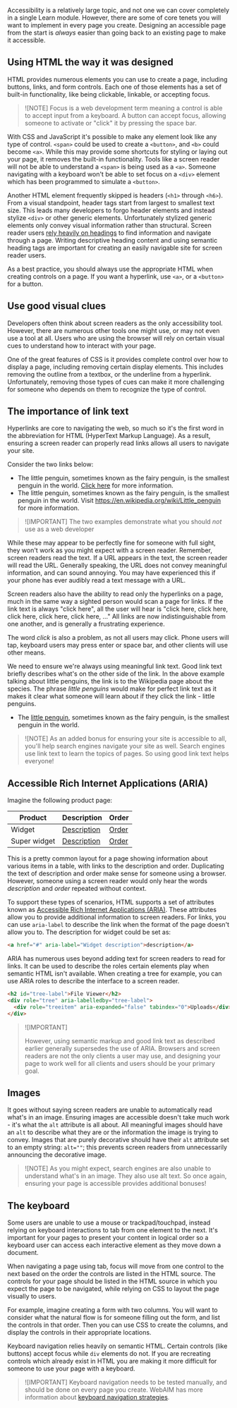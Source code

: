 Accessibility is a relatively large topic, and not one we can cover completely in a single Learn module. However, there are some of core tenets you will want to implement in every page you create. Designing an accessible page from the start is *always* easier than going back to an existing page to make it accessible.

## Using HTML the way it was designed

HTML provides numerous elements you can use to create a page, including buttons, links, and form controls. Each one of those elements has a set of built-in functionality, like being clickable, linkable, or accepting focus.

> ![NOTE]
> Focus is a web development term meaning a control is able to accept input from a keyboard. A button can accept focus, allowing someone to activate or "click" it by pressing the space bar.

With CSS and JavaScript it's possible to make any element look like any type of control. `<span>` could be used to create a `<button>`, and `<b>` could become `<a>`. While this may provide some shortcuts for styling or laying out your page, it removes the built-in functionality. Tools like a screen reader will not be able to understand a `<span>` is being used as a `<a>`. Someone navigating with a keyboard won't be able to set focus on a `<div>` element which has been programmed to simulate a `<button>`.

Another HTML element frequently skipped is headers (`<h1>` through `<h6>`). From a visual standpoint, header tags start from largest to smallest text size. This leads many developers to forgo header elements and instead stylize `<div>` or other generic elements. Unfortunately stylized generic elements only convey visual information rather than structural. Screen reader users [rely heavily on headings](https://webaim.org/projects/screenreadersurvey8/#finding) to find information and navigate through a page. Writing descriptive heading content and using semantic heading tags are important for creating an easily navigable site for screen reader users.

As a best practice, you should always use the appropriate HTML when creating controls on a page. If you want a hyperlink, use `<a>`, or a `<button>` for a button.

## Use good visual clues

Developers often think about screen readers as the only accessibility tool. However, there are numerous other tools one might use, or may not even use a tool at all. Users who are using the browser will rely on certain visual cues to understand how to interact with your page.

One of the great features of CSS is it provides complete control over how to display a page, including removing certain display elements. This includes removing the outline from a textbox, or the underline from a hyperlink. Unfortunately, removing those types of cues can make it more challenging for someone who depends on them to recognize the type of control.

## The importance of link text

Hyperlinks are core to navigating the web, so much so it's the first word in the abbreviation for HTML (HyperText Markup Language). As a result, ensuring a screen reader can properly read links allows all users to navigate your site.

Consider the two links below:

- The little penguin, sometimes known as the fairy penguin, is the smallest penguin in the world. [Click here](https://en.wikipedia.org/wiki/Little_penguin) for more information.
- The little penguin, sometimes known as the fairy penguin, is the smallest penguin in the world. Visit https://en.wikipedia.org/wiki/Little_penguin for more information.

> ![IMPORTANT]
> The two examples demonstrate what you should *not* use as a web developer

While these may appear to be perfectly fine for someone with full sight, they won't work as you might expect with a screen reader. Remember, screen readers read the text. If a URL appears in the text, the screen reader will read the URL. Generally speaking, the URL does not convey meaningful information, and can sound annoying. You may have experienced this if your phone has ever audibly read a text message with a URL.

Screen readers also have the ability to read only the hyperlinks on a page, much in the same way a sighted person would scan a page for links. If the link text is always "click here", all the user will hear is "click here, click here, click here, click here, click here, ..." All links are now indistinguishable from one another, and is generally a frustrating experience.

The word *click* is also a problem, as not all users may click. Phone users will tap, keyboard users may press enter or space bar, and other clients will use other means.

We need to ensure we're always using meaningful link text. Good link text briefly describes what's on the other side of the link. In the above example talking about little penguins, the link is to the Wikipedia page about the species. The phrase *little penguins* would make for perfect link text as it makes it clear what someone will learn about if they click the link - little penguins.

- The [little penguin](https://en.wikipedia.org/wiki/Little_penguin), sometimes known as the fairy penguin, is the smallest penguin in the world.

> ![NOTE]
> As an added bonus for ensuring your site is accessible to all, you'll help search engines navigate your site as well. Search engines use link text to learn the topics of pages. So using good link text helps everyone!

## Accessible Rich Internet Applications (ARIA)

Imagine the following product page:

| Product      | Description        | Order        |
| ------------ | ------------------ | ------------ |
| Widget       | [Description]('#') | [Order]('#') |
| Super widget | [Description]('#') | [Order]('#') |

This is a pretty common layout for a page showing information about various items in a table, with links to the description and order. Duplicating the text of description and order make sense for someone using a browser. However, someone using a screen reader would only hear the words *description* and *order* repeated without context.

To support these types of scenarios, HTML supports a set of attributes known as [Accessible Rich Internet Applications (ARIA)](https://developer.mozilla.org/docs/Web/Accessibility/ARIA). These attributes allow you to provide additional information to screen readers. For links, you can use `aria-label` to describe the link when the format of the page doesn't allow you to. The description for widget could be set as:

``` html
<a href="#" aria-label="Widget description">description</a>
```

ARIA has numerous uses beyond adding text for screen readers to read for links. It can be used to describe the roles certain elements play when semantic HTML isn't available. When creating a tree for example, you can use ARIA roles to describe the interface to a screen reader.

```html
<h2 id="tree-label">File Viewer</h2>
<div role="tree" aria-labelledby="tree-label">
  <div role="treeitem" aria-expanded="false" tabindex="0">Uploads</div>
</div>
```

> ![IMPORTANT]
>
> However, using semantic markup and good link text as described earlier generally supersedes the use of ARIA. Browsers and screen readers are not the only clients a user may use, and designing your page to work well for all clients and users should be your primary goal.

## Images

It goes without saying screen readers are unable to automatically read what's in an image. Ensuring images are accessible doesn't take much work - it's what the `alt` attribute is all about. All meaningful images should have an `alt` to describe what they are or the information the image is trying to convey. Images that are purely decorative should have their `alt` attribute set to an empty string: `alt=""`; this prevents screen readers from unnecessarily announcing the decorative image.

> ![NOTE]
> As you might expect, search engines are also unable to understand what's in an image. They also use alt text. So once again, ensuring your page is accessible provides additional bonuses!

## The keyboard

Some users are unable to use a mouse or trackpad/touchpad, instead relying on keyboard interactions to tab from one element to the next. It's important for your pages to present your content in logical order so a keyboard user can access each interactive element as they move down a document.

When navigating a page using tab, focus will move from one control to the next based on the order the controls are listed in the HTML source. The controls for your page should be listed in the HTML source in which you expect the page to be navigated, while relying on CSS to layout the page visually to users.

For example, imagine creating a form with two columns. You will want to consider what the natural flow is for someone filling out the form, and list the controls in that order. Then you can use CSS to create the columns, and display the controls in their appropriate locations.

Keyboard navigation relies heavily on semantic HTML. Certain controls (like buttons) accept focus while `div` elements do not. If you are recreating controls which already exist in HTML you are making it more difficult for someone to use your page with a keyboard.

> ![IMPORTANT]
> Keyboard navigation needs to be tested manually, and should be done on every page you create. WebAIM has more information about [keyboard navigation strategies](https://webaim.org/techniques/keyboard/).
